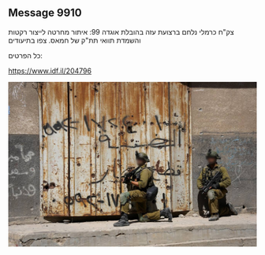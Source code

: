 ## Message 9910

צק"ח כרמלי נלחם ברצועת עזה בהובלת אוגדה 99: 
איתור מחרטה לייצור רקטות והשמדת תוואי תת"ק של חמאס. צפו בתיעודים

כל הפרטים:

https://www.idf.il/204796

![Photo](9910/9910_photo.jpg)
